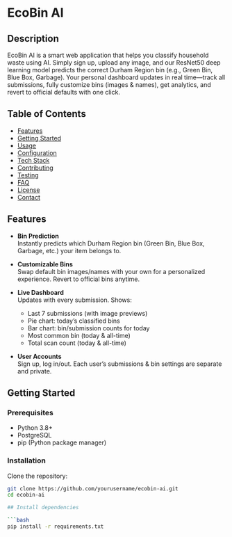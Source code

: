 # EcoBin AI

## Description
EcoBin AI is a smart web application that helps you classify household waste using AI. Simply sign up, upload any image, and our ResNet50 deep learning model predicts the correct Durham Region bin (e.g., Green Bin, Blue Box, Garbage). Your personal dashboard updates in real time—track all submissions, fully customize bins (images & names), get analytics, and revert to official defaults with one click.

## Table of Contents
- [Features](#features)
- [Getting Started](#getting-started)
- [Usage](#usage)
- [Configuration](#configuration)
- [Tech Stack](#tech-stack)
- [Contributing](#contributing)
- [Testing](#testing)
- [FAQ](#faq)
- [License](#license)
- [Contact](#contact)

## Features

- **Bin Prediction**  
  Instantly predicts which Durham Region bin (Green Bin, Blue Box, Garbage, etc.) your item belongs to.

- **Customizable Bins**  
  Swap default bin images/names with your own for a personalized experience. Revert to official bins anytime.

- **Live Dashboard**  
  Updates with every submission. Shows:
  - Last 7 submissions (with image previews)
  - Pie chart: today’s classified bins
  - Bar chart: bin/submission counts for today
  - Most common bin (today & all-time)
  - Total scan count (today & all-time)

- **User Accounts**  
  Sign up, log in/out. Each user’s submissions & bin settings are separate and private.

## Getting Started

### Prerequisites
- Python 3.8+
- PostgreSQL
- pip (Python package manager)

### Installation

Clone the repository:
```bash
git clone https://github.com/yourusername/ecobin-ai.git
cd ecobin-ai

## Install dependencies

```bash
pip install -r requirements.txt